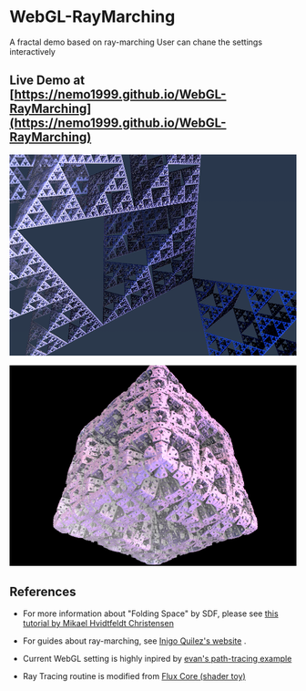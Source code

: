 # WebGL-RayMarching

A fractal demo based on ray-marching
User can chane the settings interactively

## Live Demo at [https://nemo1999.github.io/WebGL-RayMarching](https://nemo1999.github.io/WebGL-RayMarching)


![](triangle.png)

![](sponge.png)

## References

- For more information about "Folding Space" by SDF, please see [this tutorial by Mikael Hvidtfeldt Christensen](http://blog.hvidtfeldts.net/index.php/2011/08/distance-estimated-3d-fractals-iii-folding-space/)

- For guides about ray-marching, see [Inigo Quilez's website](https://www.iquilezles.org/www/index.htm) .

- Current WebGL setting is highly inpired by [evan's path-tracing example](http://madebyevan.com/webgl-path-tracing/)

- Ray Tracing routine is modified from [Flux Core (shader toy)](https://www.shadertoy.com/view/ltlSWf) 
